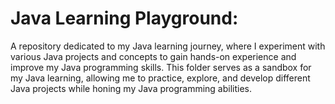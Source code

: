 # Java Learning Playground: 
A repository dedicated to my Java learning journey, where I experiment with various Java projects and concepts to gain hands-on experience and improve my Java programming skills. This folder serves as a sandbox for my Java learning, allowing me to practice, explore, and develop different Java projects while honing my Java programming abilities.
